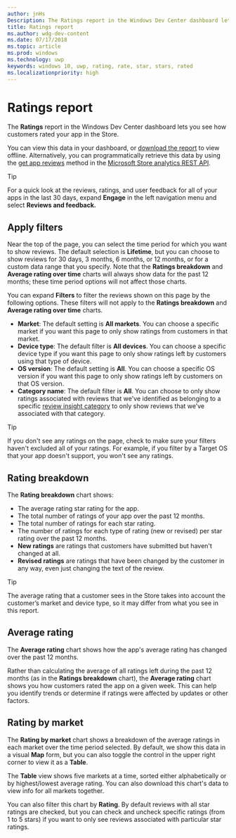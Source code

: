 ```yaml
---
author: jnHs
Description: The Ratings report in the Windows Dev Center dashboard lets you see how customers rated your app in the Store.
title: Ratings report
ms.author: wdg-dev-content
ms.date: 07/17/2018
ms.topic: article
ms.prod: windows
ms.technology: uwp
keywords: windows 10, uwp, rating, rate, star, stars, rated
ms.localizationpriority: high
---
```


# Ratings report


The **Ratings** report in the Windows Dev Center dashboard lets you see how customers rated your app in the Store. 

You can view this data in your dashboard, or [download the report](download-analytic-reports.md) to view offline. Alternatively, you can programmatically retrieve this data by using the [get app reviews](../monetize/get-app-reviews.md) method in the [Microsoft Store analytics REST API](../monetize/access-analytics-data-using-windows-store-services.md).

> [!TIP]
> For a quick look at the reviews, ratings, and user feedback for all of your apps in the last 30 days, expand **Engage** in the left navigation menu and select **Reviews and feedback.** 

## Apply filters

Near the top of the page, you can select the time period for which you want to show reviews. The default selection is **Lifetime**, but you can choose to show reviews for 30 days, 3 months, 6 months, or 12 months, or for a custom data range that you specify. Note that the **Ratings breakdown** and **Average rating over time** charts will always show data for the past 12 months; these time period options will not affect those charts.

You can expand **Filters** to filter the reviews shown on this page by the following options. These filters will not apply to the **Ratings breakdown** and **Average rating over time** charts.

-   **Market**: The default setting is **All markets**. You can choose a specific market if you want this page to only show ratings from customers in that market.
-   **Device type**: The default filter is **All devices**. You can choose a specific device type if you want this page to only show ratings left by customers using that type of device.
-   **OS version**: The default setting is **All**. You can choose a specific OS version if you want this page to only show ratings left by customers on that OS version.
-   **Category name**: The default filter is **All**. You can choose to only show ratings associated with reviews that we've identified as belonging to a specific [review insight category](reviews-report.md#insight-categories) to only show reviews that we’ve associated with that category. 

> [!TIP]
> If you don't see any ratings on the page, check to make sure your filters haven't excluded all of your ratings. For example, if you filter by a Target OS that your app doesn't support, you won't see any ratings.


## Rating breakdown

The **Rating breakdown** chart shows: 
- The average rating star rating for the app.
- The total number of ratings of your app over the past 12 months.
- The total number of ratings for each star rating.
- The number of ratings for each type of rating (new or revised) per star rating over the past 12 months.
 - **New ratings** are ratings that customers have submitted but haven't changed at all.
 - **Revised ratings** are ratings that have been changed by the customer in any way, even just changing the text of the review.

> [!TIP]
> The average rating that a customer sees in the Store takes into account the customer’s market and device type, so it may differ from what you see in this report.


## Average rating

The **Average rating** chart shows how the app's average rating has changed over the past 12 months.

Rather than calculating the average of all ratings left during the past 12 months (as in the **Ratings breakdown** chart), the **Average rating** chart shows you how customers rated the app on a given week. This can help you identify trends or determine if ratings were affected by updates or other factors.

## Rating by market

The **Rating by market** chart shows a breakdown of the average ratings in each market over the time period selected. By default, we show this data in a visual **Map** form, but you can also toggle the control in the upper right corner to view it as a **Table**.

The **Table** view shows five markets at a time, sorted either alphabetically or by highest/lowest average rating. You can also download this chart's data to view info for all markets together.

You can also filter this chart by **Rating**. By default reviews with all star ratings are checked, but you can check and uncheck specific ratings (from 1 to 5 stars) if you want to only see reviews associated with particular star ratings.